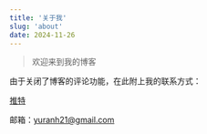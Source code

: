```yaml
---
title: '关于我'
slug: 'about'
date: 2024-11-26
---
```


> 欢迎来到我的博客


由于关闭了博客的评论功能，在此附上我的联系方式：

[推特](https://x.com/bxbzjzllan898)

邮箱：yuranh21@gmail.com

